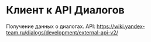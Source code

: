 # Клиент к API Диалогов

Получение данных о диалогах.
API: https://wiki.yandex-team.ru/dialogs/development/external-api-v2/
